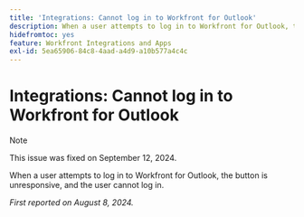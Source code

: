 ```yaml
---
title: 'Integrations: Cannot log in to Workfront for Outlook'
description: When a user attempts to log in to Workfront for Outlook, the button is unresponsive, and the user cannot log in.
hidefromtoc: yes
feature: Workfront Integrations and Apps
exl-id: 5ea65906-84c8-4aad-a4d9-a10b577a4c4c
---
```

# Integrations: Cannot log in to Workfront for Outlook

>[!NOTE]
>
>This issue was fixed on September 12, 2024.

When a user attempts to log in to Workfront for Outlook, the button is unresponsive, and the user cannot log in.

_First reported on August 8, 2024._
